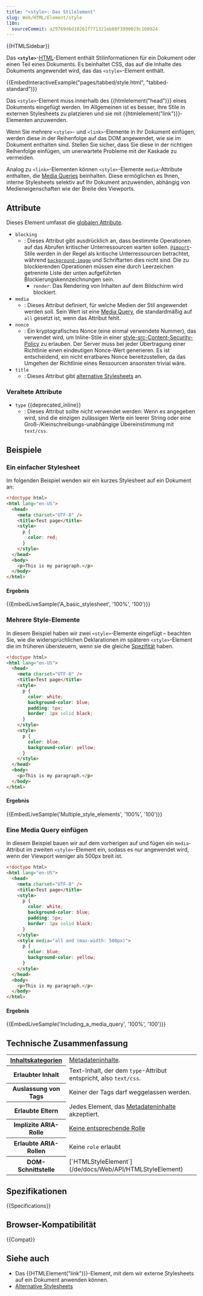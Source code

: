 ```yaml
---
title: "<style>: Das Stilelement"
slug: Web/HTML/Element/style
l10n:
  sourceCommit: a29769d6d10261f771321eb60f3990029c160924
---
```


{{HTMLSidebar}}

Das **`<style>`**-[HTML](/de/docs/Web/HTML)-Element enthält Stilinformationen für ein Dokument oder einen Teil eines Dokuments. Es beinhaltet CSS, das auf die Inhalte des Dokuments angewendet wird, das das `<style>`-Element enthält.

{{EmbedInteractiveExample("pages/tabbed/style.html", "tabbed-standard")}}

Das `<style>`-Element muss innerhalb des {{htmlelement("head")}} eines Dokuments eingefügt werden. Im Allgemeinen ist es besser, Ihre Stile in externen Stylesheets zu platzieren und sie mit {{htmlelement("link")}}-Elementen anzuwenden.

Wenn Sie mehrere `<style>`- und `<link>`-Elemente in Ihr Dokument einfügen, werden diese in der Reihenfolge auf das DOM angewendet, wie sie im Dokument enthalten sind. Stellen Sie sicher, dass Sie diese in der richtigen Reihenfolge einfügen, um unerwartete Probleme mit der Kaskade zu vermeiden.

Analog zu `<link>`-Elementen können `<style>`-Elemente `media`-Attribute enthalten, die [Media Queries](/de/docs/Web/CSS/CSS_media_queries) beinhalten. Diese ermöglichen es Ihnen, interne Stylesheets selektiv auf Ihr Dokument anzuwenden, abhängig von Medieneigenschaften wie der Breite des Viewports.

## Attribute

Dieses Element umfasst die [globalen Attribute](/de/docs/Web/HTML/Global_attributes).

- `blocking`
  - : Dieses Attribut gibt ausdrücklich an, dass bestimmte Operationen auf das Abrufen kritischer Unterressourcen warten sollen. [`@import`](/de/docs/Web/CSS/@import)-Stile werden in der Regel als kritische Unterressourcen betrachtet, während [`background-image`](/de/docs/Web/CSS/background-image) und Schriftarten dies nicht sind. Die zu blockierenden Operationen müssen eine durch Leerzeichen getrennte Liste der unten aufgeführten Blockierungskennzeichnungen sein.
    - `render`: Das Rendering von Inhalten auf dem Bildschirm wird blockiert.
- `media`
  - : Dieses Attribut definiert, für welche Medien der Stil angewendet werden soll. Sein Wert ist eine [Media Query](/de/docs/Web/CSS/CSS_media_queries/Using_media_queries), die standardmäßig auf `all` gesetzt ist, wenn das Attribut fehlt.
- `nonce`
  - : Ein kryptografisches Nonce (eine einmal verwendete Nummer), das verwendet wird, um Inline-Stile in einer [style-src-Content-Security-Policy](/de/docs/Web/HTTP/Headers/Content-Security-Policy/style-src) zu erlauben. Der Server muss bei jeder Übertragung einer Richtlinie einen eindeutigen Nonce-Wert generieren. Es ist entscheidend, ein nicht erratbares Nonce bereitzustellen, da das Umgehen der Richtlinie eines Ressourcen ansonsten trivial wäre.
- `title`
  - : Dieses Attribut gibt [alternative Stylesheets](/de/docs/Web/CSS/Alternative_style_sheets) an.

### Veraltete Attribute

- `type` {{deprecated_inline}}
  - : Dieses Attribut sollte nicht verwendet werden: Wenn es angegeben wird, sind die einzigen zulässigen Werte ein leerer String oder eine Groß-/Kleinschreibungs-unabhängige Übereinstimmung mit `text/css`.

## Beispiele

### Ein einfacher Stylesheet

Im folgenden Beispiel wenden wir ein kurzes Stylesheet auf ein Dokument an:

```html
<!doctype html>
<html lang="en-US">
  <head>
    <meta charset="UTF-8" />
    <title>Test page</title>
    <style>
      p {
        color: red;
      }
    </style>
  </head>
  <body>
    <p>This is my paragraph.</p>
  </body>
</html>
```

#### Ergebnis

{{EmbedLiveSample('A_basic_stylesheet', '100%', '100')}}

### Mehrere Style-Elemente

In diesem Beispiel haben wir zwei `<style>`-Elemente eingefügt – beachten Sie, wie die widersprüchlichen Deklarationen im späteren `<style>`-Element die im früheren übersteuern, wenn sie die gleiche [Spezifität](/de/docs/Web/CSS/CSS_cascade/Specificity) haben.

```html
<!doctype html>
<html lang="en-US">
  <head>
    <meta charset="UTF-8" />
    <title>Test page</title>
    <style>
      p {
        color: white;
        background-color: blue;
        padding: 5px;
        border: 1px solid black;
      }
    </style>
    <style>
      p {
        color: blue;
        background-color: yellow;
      }
    </style>
  </head>
  <body>
    <p>This is my paragraph.</p>
  </body>
</html>
```

#### Ergebnis

{{EmbedLiveSample('Multiple_style_elements', '100%', '100')}}

### Eine Media Query einfügen

In diesem Beispiel bauen wir auf dem vorherigen auf und fügen ein `media`-Attribut im zweiten `<style>`-Element ein, sodass es nur angewendet wird, wenn der Viewport weniger als 500px breit ist.

```html
<!doctype html>
<html lang="en-US">
  <head>
    <meta charset="UTF-8" />
    <title>Test page</title>
    <style>
      p {
        color: white;
        background-color: blue;
        padding: 5px;
        border: 1px solid black;
      }
    </style>
    <style media="all and (max-width: 500px)">
      p {
        color: blue;
        background-color: yellow;
      }
    </style>
  </head>
  <body>
    <p>This is my paragraph.</p>
  </body>
</html>
```

#### Ergebnis

{{EmbedLiveSample('Including_a_media_query', '100%', '100')}}

## Technische Zusammenfassung

<table class="properties">
  <tbody>
    <tr>
      <th>
        <a href="/de/docs/Web/HTML/Content_categories"
          >Inhaltskategorien</a
        >
      </th>
      <td>
        <a href="/de/docs/Web/HTML/Content_categories#metadata_content"
          >Metadateninhalte</a
        >.
      </td>
    </tr>
    <tr>
      <th>Erlaubter Inhalt</th>
      <td>
        Text-Inhalt, der dem <code>type</code>-Attribut entspricht, also
        <code>text/css</code>.
      </td>
    </tr>
    <tr>
      <th>Auslassung von Tags</th>
      <td>Keiner der Tags darf weggelassen werden.</td>
    </tr>
    <tr>
      <th>Erlaubte Eltern</th>
      <td>
        Jedes Element, das
        <a href="/de/docs/Web/HTML/Content_categories#metadata_content"
          >Metadateninhalte</a
        > akzeptiert.
      </td>
    </tr>
    <tr>
      <th scope="row">Implizite ARIA-Rolle</th>
      <td>
        <a href="https://www.w3.org/TR/html-aria/#dfn-no-corresponding-role"
          >Keine entsprechende Rolle</a
        >
      </td>
    </tr>
    <tr>
      <th scope="row">Erlaubte ARIA-Rollen</th>
      <td>Keine <code>role</code> erlaubt</td>
    </tr>
    <tr>
      <th>DOM-Schnittstelle</th>
      <td>[`HTMLStyleElement`](/de/docs/Web/API/HTMLStyleElement)</td>
    </tr>
  </tbody>
</table>

## Spezifikationen

{{Specifications}}

## Browser-Kompatibilität

{{Compat}}

## Siehe auch

- Das {{HTMLElement("link")}}-Element, mit dem wir externe Stylesheets auf ein Dokument anwenden können.
- [Alternative Stylesheets](/de/docs/Web/CSS/Alternative_style_sheets)
